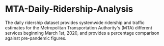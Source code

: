 # MTA-Daily-Ridership-Analysis
The daily ridership dataset provides systemwide ridership and traffic estimates for the Metropolitan Transportation Authority's (MTA) different services beginning March 1st, 2020, and provides a percentage comparison against pre-pandemic figures.
